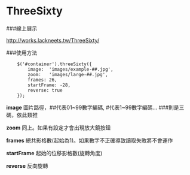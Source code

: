 ThreeSixty
==========

###線上展示

http://works.lackneets.tw/ThreeSixty/

###使用方法

```
	$('#container').threeSixty({
		image:  'images/example-##.jpg', 
		zoom: 	'images/large-##.jpg',
		frames: 26,
		startFrame: -28,
		reverse: true
	});
```

**image** 圖片路徑，##代表01~99數字編碼, #代表1~99數字編碼... ###則是三碼，依此類推

**zoom** 同上。如果有設定才會出現放大鏡按鈕

**frames** 總共影格數(起始為1)。如果數字不正確導致讀取失敗將不會運作

**startFrame** 起始的位移影格數(旋轉角度)

**reverse** 反向旋轉
